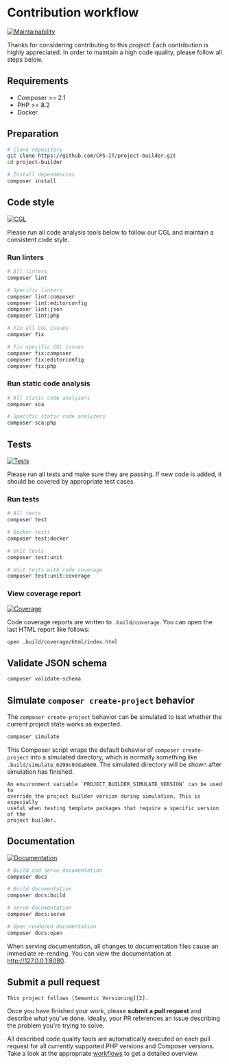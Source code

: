 # Contribution workflow

[![Maintainability](https://api.codeclimate.com/v1/badges/a84923d4d61c50561186/maintainability)][1]

Thanks for considering contributing to this project! Each contribution is
highly appreciated. In order to maintain a high code quality, please follow
all steps below.

## Requirements

- Composer >= 2.1
- PHP >= 8.2
- Docker

## Preparation

```bash
# Clone repository
git clone https://github.com/CPS-IT/project-builder.git
cd project-builder

# Install dependencies
composer install
```

## Code style

[![CGL](https://github.com/CPS-IT/project-builder/actions/workflows/cgl.yaml/badge.svg)][3]

Please run all code analysis tools below to follow our CGL and maintain a
consistent code style.

### Run linters

```bash
# All linters
composer lint

# Specific linters
composer lint:composer
composer lint:editorconfig
composer lint:json
composer lint:php

# Fix all CGL issues
composer fix

# Fix specific CGL issues
composer fix:composer
composer fix:editorconfig
composer fix:php
```

### Run static code analysis

```bash
# All static code analyzers
composer sca

# Specific static code analyzers
composer sca:php
```

## Tests

[![Tests](https://github.com/CPS-IT/project-builder/actions/workflows/tests.yaml/badge.svg)][4]

Please run all tests and make sure they are passing. If new code is added,
it should be covered by appropriate test cases.

### Run tests

```bash
# All tests
composer test

# Docker tests
composer test:docker

# Unit tests
composer test:unit

# Unit tests with code coverage
composer test:unit:coverage
```

### View coverage report

[![Coverage](https://img.shields.io/coverallsCoverage/github/CPS-IT/project-builder?logo=coveralls)][5]

Code coverage reports are written to `.build/coverage`. You can open the
last HTML report like follows:

```bash
open .build/coverage/html/index.html
```

## Validate JSON schema

```bash
composer validate-schema
```

## Simulate `composer create-project` behavior

The `composer create-project` behavior can be simulated to test whether the
current project state works as expected.

```bash
composer simulate
```

This Composer script wraps the default behavior of `composer create-project`
into a simulated directory, which is normally something like
`.build/simulate_6299c0dda8600`. The simulated directory will be shown after
simulation has finished.

```{tip}
An environment variable `PROJECT_BUILDER_SIMULATE_VERSION` can be used to
override the project builder version during simulation. This is especially
useful when testing template packages that require a specific version of the
project builder.
```

## Documentation

[![Documentation](https://github.com/CPS-IT/project-builder/actions/workflows/documentation.yaml/badge.svg)][6]

```bash
# Build and serve documentation
composer docs

# Build documentation
composer docs:build

# Serve documentation
composer docs:serve

# Open rendered documentation
composer docs:open
```

When serving documentation, all changes to documentation files cause an immediate
re-rending. You can view the documentation at <http://127.0.0.1:8080>.

## Submit a pull request

```{note}
This project follows [Semantic Versioning][2].
```

Once you have finished your work, please **submit a pull request** and describe
what you've done. Ideally, your PR references an issue describing the problem
you're trying to solve.

All described code quality tools are automatically executed on each pull request
for all currently supported PHP versions and Composer versions. Take a look at
the appropriate [workflows][7] to get a detailed overview.

[1]: https://codeclimate.com/github/CPS-IT/project-builder/maintainability
[2]: https://semver.org/
[3]: https://github.com/CPS-IT/project-builder/actions/workflows/cgl.yaml
[4]: https://github.com/CPS-IT/project-builder/actions/workflows/tests.yaml
[5]: https://coveralls.io/github/CPS-IT/project-builder
[6]: https://github.com/CPS-IT/project-builder/actions/workflows/documentation.yaml
[7]: https://github.com/CPS-IT/project-builder/tree/main/.github/workflows
